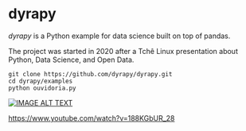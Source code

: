 # dyrapy

*dyrapy* is a Python example for data science built on top of pandas.

The project was started in 2020 after a Tchê Linux presentation about Python, Data Science, and Open Data.

```
git clone https://github.com/dyrapy/dyrapy.git
cd dyrapy/examples
python ouvidoria.py
```

[![IMAGE ALT TEXT](http://img.youtube.com/vi/188KGbUR_28/0.jpg)](http://www.youtube.com/watch?v=188KGbUR_28 "TL 2020")



https://www.youtube.com/watch?v=188KGbUR_28
